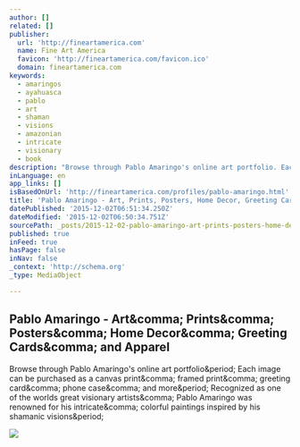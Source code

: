 ```yaml
---
author: []
related: []
publisher:
  url: 'http://fineartamerica.com'
  name: Fine Art America
  favicon: 'http://fineartamerica.com/favicon.ico'
  domain: fineartamerica.com
keywords:
  - amaringos
  - ayahuasca
  - pablo
  - art
  - shaman
  - visions
  - amazonian
  - intricate
  - visionary
  - book
description: "Browse through Pablo Amaringo's online art portfolio. Each image can be purchased as a canvas print, framed print, greeting card, phone case, and more. Recognized as one of the worlds great visionary artists, Pablo Amaringo was renowned for his intricate, colorful paintings inspired by his shamanic visions."
inLanguage: en
app_links: []
isBasedOnUrl: 'http://fineartamerica.com/profiles/pablo-amaringo.html'
title: 'Pablo Amaringo - Art, Prints, Posters, Home Decor, Greeting Cards, and Apparel'
datePublished: '2015-12-02T06:51:34.250Z'
dateModified: '2015-12-02T06:50:34.751Z'
sourcePath: _posts/2015-12-02-pablo-amaringo-art-prints-posters-home-decor-greeting.md
published: true
inFeed: true
hasPage: false
inNav: false
_context: 'http://schema.org'
_type: MediaObject

---
```

<article style=""><h1>Pablo Amaringo - Art&amp;comma; Prints&amp;comma; Posters&amp;comma; Home Decor&amp;comma; Greeting Cards&amp;comma; and Apparel</h1><p>Browse through Pablo Amaringo's online art portfolio&amp;period; Each image can be purchased as a canvas print&amp;comma; framed print&amp;comma; greeting card&amp;comma; phone case&amp;comma; and more&amp;period; Recognized as one of the worlds great visionary artists&amp;comma; Pablo Amaringo was renowned for his intricate&amp;comma; colorful paintings inspired by his shamanic visions&amp;period;</p><img src="http://fineartamerica.com/images/artistlogos/pablo-amaringo-1398864528-medium.jpg" /></article>
